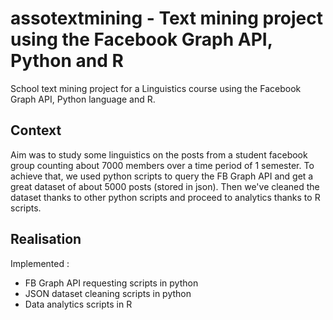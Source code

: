 # assotextmining - Text mining project using the Facebook Graph API, Python and R

School text mining project for a Linguistics course using the Facebook Graph API, Python language and R.

## Context

Aim was to study some linguistics on the posts from a student facebook group counting about 7000 members over a time period of 1 semester. To achieve that, we used python scripts to query the FB Graph API and get a great dataset of about 5000 posts (stored in json). Then we've cleaned the dataset thanks to other python scripts and proceed to analytics thanks to R scripts.

## Realisation

Implemented :
* FB Graph API requesting scripts in python
* JSON dataset cleaning scripts in python
* Data analytics scripts in R

